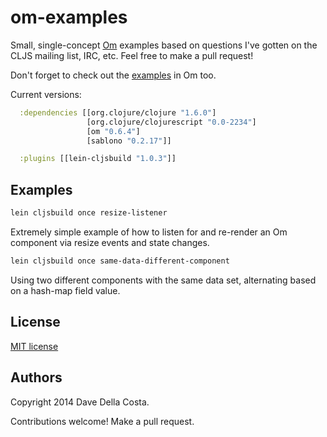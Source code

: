 # om-examples

Small, single-concept [Om](https://github.com/swannodette/om) examples based on questions I've gotten on the CLJS mailing list, IRC, etc.  Feel free to make a pull request!

Don't forget to check out the [examples](https://github.com/swannodette/om/tree/master/examples) in Om too.

Current versions:

```clojure
  :dependencies [[org.clojure/clojure "1.6.0"]
                 [org.clojure/clojurescript "0.0-2234"]
                 [om "0.6.4"]
                 [sablono "0.2.17"]]

  :plugins [[lein-cljsbuild "1.0.3"]]
```

## Examples

```bash
lein cljsbuild once resize-listener
```

Extremely simple example of how to listen for and re-render an Om component via resize events and state changes.

```bash
lein cljsbuild once same-data-different-component
```

Using two different components with the same data set, alternating based on a hash-map field value.


## License

[MIT license](http://opensource.org/licenses/MIT)


## Authors

Copyright 2014 Dave Della Costa.

Contributions welcome!  Make a pull request.
